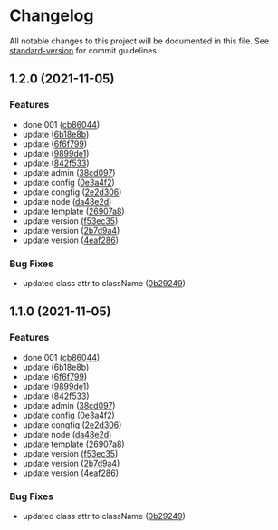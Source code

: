 # Changelog

All notable changes to this project will be documented in this file. See [standard-version](https://github.com/conventional-changelog/standard-version) for commit guidelines.

## 1.2.0 (2021-11-05)


### Features

* done 001 ([cb86044](https://github.com/nguyenhero/loki_nieu/commit/cb860449245cab2bdf3089311870b476a32b8c32))
* update ([6b18e8b](https://github.com/nguyenhero/loki_nieu/commit/6b18e8b5b5cc348ff1278a60a41ed578c0e741ce))
* update ([6f6f799](https://github.com/nguyenhero/loki_nieu/commit/6f6f79948b985b47f8cee698f8c4dd3da5cf93f4))
* update ([9899de1](https://github.com/nguyenhero/loki_nieu/commit/9899de1faf3cc68a31fed4732c797e61b3bfd173))
* update ([842f533](https://github.com/nguyenhero/loki_nieu/commit/842f533d116883491815d0243d8f45d8730c532f))
* update admin ([38cd097](https://github.com/nguyenhero/loki_nieu/commit/38cd09716411014fa5f4ad21a88f2c248b71a663))
* update config ([0e3a4f2](https://github.com/nguyenhero/loki_nieu/commit/0e3a4f23293deb73b5b4a973978b4b4231ff3c9d))
* update congfig ([2e2d306](https://github.com/nguyenhero/loki_nieu/commit/2e2d306ab8f08a5439810b4e4f5ff98e39e142f1))
* update node ([da48e2d](https://github.com/nguyenhero/loki_nieu/commit/da48e2d32612d6ec33d26f208be4f38c17acd10e))
* update template ([26907a8](https://github.com/nguyenhero/loki_nieu/commit/26907a88f7df38d5865f997255662755e38fc194))
* update version ([f53ec35](https://github.com/nguyenhero/loki_nieu/commit/f53ec352c04847b1786d88b63b6c6777a03fb9c2))
* update version ([2b7d9a4](https://github.com/nguyenhero/loki_nieu/commit/2b7d9a48c6824a727a11565beedd74ede13b3168))
* update version ([4eaf286](https://github.com/nguyenhero/loki_nieu/commit/4eaf28613122f29a945a4cc14a8be8daa3f630a9))


### Bug Fixes

* updated class attr to className ([0b29249](https://github.com/nguyenhero/loki_nieu/commit/0b292493a4500ce5c4a05a493e7028127d8ecbb8))

## 1.1.0 (2021-11-05)


### Features

* done 001 ([cb86044](https://github.com/nguyenhero/loki_nieu/commit/cb860449245cab2bdf3089311870b476a32b8c32))
* update ([6b18e8b](https://github.com/nguyenhero/loki_nieu/commit/6b18e8b5b5cc348ff1278a60a41ed578c0e741ce))
* update ([6f6f799](https://github.com/nguyenhero/loki_nieu/commit/6f6f79948b985b47f8cee698f8c4dd3da5cf93f4))
* update ([9899de1](https://github.com/nguyenhero/loki_nieu/commit/9899de1faf3cc68a31fed4732c797e61b3bfd173))
* update ([842f533](https://github.com/nguyenhero/loki_nieu/commit/842f533d116883491815d0243d8f45d8730c532f))
* update admin ([38cd097](https://github.com/nguyenhero/loki_nieu/commit/38cd09716411014fa5f4ad21a88f2c248b71a663))
* update config ([0e3a4f2](https://github.com/nguyenhero/loki_nieu/commit/0e3a4f23293deb73b5b4a973978b4b4231ff3c9d))
* update congfig ([2e2d306](https://github.com/nguyenhero/loki_nieu/commit/2e2d306ab8f08a5439810b4e4f5ff98e39e142f1))
* update node ([da48e2d](https://github.com/nguyenhero/loki_nieu/commit/da48e2d32612d6ec33d26f208be4f38c17acd10e))
* update template ([26907a8](https://github.com/nguyenhero/loki_nieu/commit/26907a88f7df38d5865f997255662755e38fc194))
* update version ([f53ec35](https://github.com/nguyenhero/loki_nieu/commit/f53ec352c04847b1786d88b63b6c6777a03fb9c2))
* update version ([2b7d9a4](https://github.com/nguyenhero/loki_nieu/commit/2b7d9a48c6824a727a11565beedd74ede13b3168))
* update version ([4eaf286](https://github.com/nguyenhero/loki_nieu/commit/4eaf28613122f29a945a4cc14a8be8daa3f630a9))


### Bug Fixes

* updated class attr to className ([0b29249](https://github.com/nguyenhero/loki_nieu/commit/0b292493a4500ce5c4a05a493e7028127d8ecbb8))
